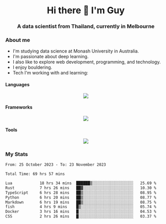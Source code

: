 <h1 align="center">Hi there 👋 I'm Guy</h1>
<h3 align="center">A data scientist from Thailand, currently in Melbourne</h3>

### About me

- I'm studying data science at Monash University in Australia.
- I'm passionate about deep learning.
- I also like to explore web development, programming, and technology.
- I enjoy bouldering.
- Tech I'm working with and learning:

#### Languages

<div align="center">
    <img src="https://skillicons.dev/icons?i=py,ts,js,html,css,rust" />
</div>

#### Frameworks

<div align="center">
    <img src="https://skillicons.dev/icons?i=pytorch,tensorflow,fastapi,react" /><br>
</div>

#### Tools

<div align="center">
    <img src="https://skillicons.dev/icons?i=postgres,redis,docker" /><br>
</div>

### My Stats

<!--START_SECTION:waka-->

```txt
From: 25 October 2023 - To: 23 November 2023

Total Time: 69 hrs 57 mins

Lua            18 hrs 34 mins  ██████▒░░░░░░░░░░░░░░░░░░   25.69 %
Rust           7 hrs 26 mins   ██▓░░░░░░░░░░░░░░░░░░░░░░   10.30 %
TypeScript     6 hrs 28 mins   ██▒░░░░░░░░░░░░░░░░░░░░░░   08.95 %
Python         6 hrs 20 mins   ██▒░░░░░░░░░░░░░░░░░░░░░░   08.77 %
Markdown       6 hrs 19 mins   ██▒░░░░░░░░░░░░░░░░░░░░░░   08.75 %
fish           4 hrs 9 mins    █▒░░░░░░░░░░░░░░░░░░░░░░░   05.74 %
Docker         3 hrs 16 mins   █░░░░░░░░░░░░░░░░░░░░░░░░   04.53 %
CSS            2 hrs 26 mins   █░░░░░░░░░░░░░░░░░░░░░░░░   03.37 %
```

<!--END_SECTION:waka-->
